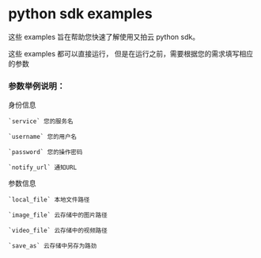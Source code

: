 # python sdk examples

这些 examples 旨在帮助您快速了解使用又拍云 python sdk。

这些 examples 都可以直接运行， 但是在运行之前，需要根据您的需求填写相应的参数

### 参数举例说明：

身份信息

```
`service` 您的服务名

`username` 您的用户名

`password` 您的操作密码

`notify_url` 通知URL
```

参数信息

```
`local_file` 本地文件路径

`image_file` 云存储中的图片路径

`video_file` 云存储中的视频路径

`save_as` 云存储中另存为路劲
```

